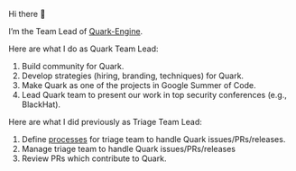 Hi there 👋

I’m the Team Lead of [Quark-Engine](https://github.com/quark-engine/quark-engine).

Here are what I do as Quark Team Lead:

1. Build community for Quark.
2. Develop strategies (hiring, branding, techniques) for Quark.
3. Make Quark as one of the projects in Google Summer of Code.
4. Lead Quark team to present our work in top security conferences (e.g., BlackHat).

Here are what I did previously as Triage Team Lead:

1. Define [processes](https://quark-engine.readthedocs.io/en/latest/organization.html) for triage team to handle Quark issues/PRs/releases.
2. Manage triage team to handle Quark issues/PRs/releases
3. Review PRs which contribute to Quark.
